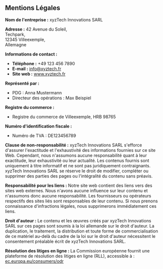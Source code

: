 ## Mentions Légales

**Nom de l'entreprise :** xyzTech Innovations SARL

**Adresse :**
42 Avenue du Soleil,  
Techpark,  
12345 Villeexemple,  
Allemagne

**Informations de contact :**
- **Téléphone :** +49 123 456 7890
- **E-mail :** info@xyztech.fr
- **Site web :** www.xyztech.fr

**Représenté par :**
- PDG : Anna Mustermann
- Directeur des opérations : Max Beispiel

**Registre du commerce :**
- Registre du commerce de Villeexemple, HRB 98765

**Numéro d'identification fiscale :**
- Numéro de TVA : DE123456789

**Clause de non-responsabilité :**
xyzTech Innovations SARL s'efforce d'assurer l'exactitude et l'exhaustivité des informations fournies sur ce site Web. Cependant, nous n'assumons aucune responsabilité quant à leur exactitude, leur exhaustivité ou leur actualité. Les contenus fournis sont uniquement à titre informatif et ne sont pas juridiquement contraignants. xyzTech Innovations SARL se réserve le droit de modifier, compléter ou supprimer des parties des pages ou l'intégralité du contenu sans préavis.

**Responsabilité pour les liens :**
Notre site web contient des liens vers des sites web externes. Nous n'avons aucune influence sur leur contenu et n'assumons donc aucune responsabilité. Les fournisseurs ou opérateurs respectifs des sites liés sont responsables de leur contenu. Si nous prenons connaissance d'infractions légales, nous supprimerons immédiatement ces liens.

**Droit d'auteur :**
Le contenu et les œuvres créés par xyzTech Innovations SARL sur ces pages sont soumis à la loi allemande sur le droit d'auteur. La duplication, le traitement, la distribution et toute forme de commercialisation de ce matériel au-delà du cadre de la loi sur le droit d'auteur nécessitent le consentement préalable écrit de xyzTech Innovations SARL.

**Résolution des litiges en ligne :**
La Commission européenne fournit une plateforme de résolution des litiges en ligne (RLL), accessible à : [ec.europa.eu/consumers/odr](https://ec.europa.eu/consumers/odr)
